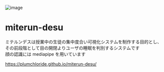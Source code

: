 ![image](https://user-images.githubusercontent.com/70005022/201461118-239c2297-464d-4783-a670-2750563d7e44.png)

# miterun-desu
ミテルンデスは授業中の生徒の集中度合い可視化システムを制作する目的とし、その前段階として目の開閉よりユーザの睡眠を判別するシステムです  
顔の認識には mediapipe を用いています

https://plumchloride.github.io/miterun-desu/
